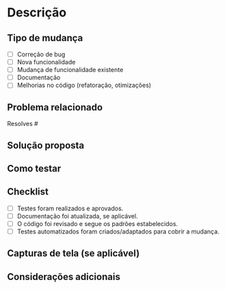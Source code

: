 # Descrição

<!-- Explique o propósito da Pull Request e descreva as mudanças feitas. -->

## Tipo de mudança

<!-- Marque o tipo de mudança com um "x". Exemplo: "- [x] Correção de bug" -->

- [ ] Correção de bug
- [ ] Nova funcionalidade
- [ ] Mudança de funcionalidade existente
- [ ] Documentação
- [ ] Melhorias no código (refatoração, otimizações)

## Problema relacionado

<!-- Mencione o número do problema relacionado, caso exista. Exemplo: "Resolves #123" -->
Resolves #

## Solução proposta

<!-- Descreva como o problema foi resolvido ou a nova funcionalidade foi implementada. -->

## Como testar

<!-- Forneça passos para testar as mudanças realizadas. Exemplo: "1. Vá para X 2. Faça Y 3. Verifique Z" -->

## Checklist

<!-- Marque os itens com um "x" para confirmar que foram feitos. -->

- [ ] Testes foram realizados e aprovados.
- [ ] Documentação foi atualizada, se aplicável.
- [ ] O código foi revisado e segue os padrões estabelecidos.
- [ ] Testes automatizados foram criados/adaptados para cobrir a mudança.

## Capturas de tela (se aplicável)

<!-- Adicione capturas de tela para ilustrar a mudança, se necessário. -->

## Considerações adicionais

<!-- Inclua qualquer outra informação relevante, observações ou dependências adicionais. -->
